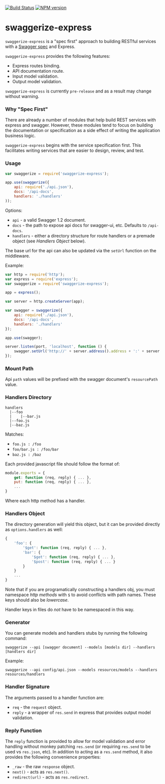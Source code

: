 [![Build Status](https://travis-ci.org/krakenjs/swaggerize-express.png)](https://travis-ci.org/krakenjs/swaggerize-express) [![NPM version](https://badge.fury.io/js/swaggerize-express.png)](http://badge.fury.io/js/swaggerize-express)

# swaggerize-express

`swaggerize-express` is a "spec first" approach to building RESTful services with a [Swagger spec](https://github.com/wordnik/swagger-spec/blob/master/versions/1.2.md)
and Express.

`swaggerize-express` provides the following features:

- Express routes binding.
- API documentation route.
- Input model validation.
- Output model validation.

`swaggerize-express` is currently `pre-release` and as a result may change without warning.

### Why "Spec First"

There are already a number of modules that help build REST services with express and swagger. However, 
these modules tend to focus on building the documentation or specification as a side effect of writing 
the application business logic.

`swaggerize-express` begins with the service specification first. This facilitates writing services that 
are easier to design, review, and test.

### Usage

```javascript
var swaggerize = require('swaggerize-express');

app.use(swaggerize({
    api: require('./api.json'),
    docs: '/api-docs',
    handlers: './handlers'
));
```

Options:

- `api` - a valid Swagger 1.2 document.
- `docs` - the path to expose api docs for swagger-ui, etc. Defaults to `/api-docs`.
- `handlers` - either a directory structure for route handlers or a premade object (see *Handlers Object* below).

The base url for the api can also be updated via the `setUrl` function on the middleware.

Example:

```javascript
var http = require('http');
var express = require('express');
var swaggerize = require('swaggerize-express');

app = express();

var server = http.createServer(app);

var swagger = swaggerize({
    api: require('./api.json'),
    docs: '/api-docs',
    handlers: './handlers'
});

app.use(swagger);

server.listen(port, 'localhost', function () {
    swagger.setUrl('http://' + server.address().address + ':' + server.address().port);
});
```

### Mount Path

Api `path` values will be prefixed with the swagger document's `resourcePath` value.

### Handlers Directory

```
handlers
  |--foo
  |    |--bar.js
  |--foo.js
  |--baz.js
```

Matches:

- `foo.js : /foo`
- `foo/bar.js : /foo/bar`
- `baz.js : /baz`

Each provided javascript file should follow the format of:

```javascript
module.exports = {
    get: function (req, reply) { ... },
    put: function (req, reply) { ... },
    ...
}
```

Where each http method has a handler.

### Handlers Object

The directory generation will yield this object, but it can be provided directly as `options.handlers` as well:

```javascript
{
    'foo': {
        '$get': function (req, reply) { ... },
        'bar': {
            '$get': function (req, reply) { ... },
            '$post': function (req, reply) { ... }
        }
    }
    ...
}
```

Note that if you are programatically constructing a handlers obj, you must namespace *http methods* with `$` to 
avoid conflicts with path names. These keys should also be *lowercase*.

Handler keys in files do *not* have to be namespaced in this way.

### Generator

You can generate models and handlers stubs by running the following command:

```shell
swaggerize --api [swagger document] --models [models dir] --handlers [handlers dir]
```

Example:

```shell
swaggerize --api config/api.json --models resources/models --handlers resources/handlers
```

### Handler Signature

The arguments passed to a handler function are:

- `req` - the `request` object.
- `reply` - a wrapper of `res.send` in express that provides output model validation.

### Reply Function

The `reply` function is provided to allow for model validation and error handling without monkey patching `res.send` 
(or requiring `res.send` to be used vs `res.json`, etc). In addition to acting as a `res.send` method, it also provides 
the following convenience properties:

- `_raw` - the raw `response` object.
- `next()` - acts as `res.next()`.
- `redirect(url)` - acts as `res.redirect`.